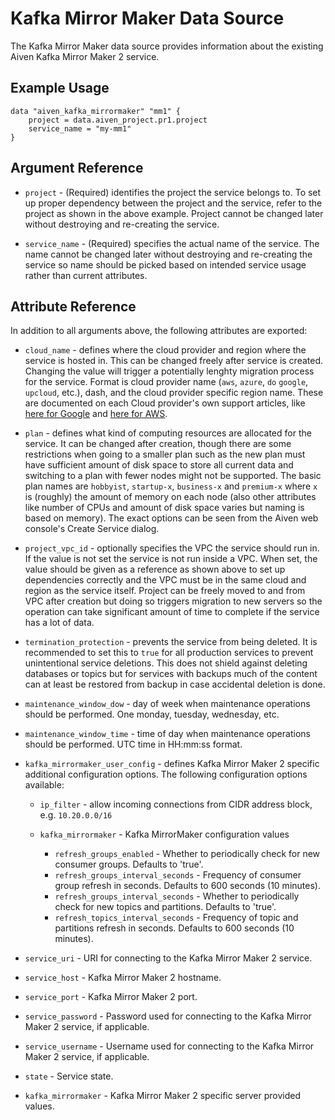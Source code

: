 # Kafka Mirror Maker Data Source

The Kafka Mirror Maker data source provides information about the existing Aiven Kafka Mirror Maker 2 service.

## Example Usage

```hcl
data "aiven_kafka_mirrormaker" "mm1" {
    project = data.aiven_project.pr1.project
    service_name = "my-mm1"
}
```

## Argument Reference

* `project` - (Required) identifies the project the service belongs to. To set up proper dependency
between the project and the service, refer to the project as shown in the above example.
Project cannot be changed later without destroying and re-creating the service.

* `service_name` - (Required) specifies the actual name of the service. The name cannot be changed
later without destroying and re-creating the service so name should be picked based on
intended service usage rather than current attributes.

## Attribute Reference

In addition to all arguments above, the following attributes are exported:

* `cloud_name` - defines where the cloud provider and region where the service is hosted
in. This can be changed freely after service is created. Changing the value will trigger
a potentially lenghty migration process for the service. Format is cloud provider name
(`aws`, `azure`, `do` `google`, `upcloud`, etc.), dash, and the cloud provider
specific region name. These are documented on each Cloud provider's own support articles,
like [here for Google](https://cloud.google.com/compute/docs/regions-zones/) and
[here for AWS](https://docs.aws.amazon.com/AmazonRDS/latest/UserGuide/Concepts.RegionsAndAvailabilityZones.html).

* `plan` - defines what kind of computing resources are allocated for the service. It can
be changed after creation, though there are some restrictions when going to a smaller
plan such as the new plan must have sufficient amount of disk space to store all current
data and switching to a plan with fewer nodes might not be supported. The basic plan
names are `hobbyist`, `startup-x`, `business-x` and `premium-x` where `x` is
(roughly) the amount of memory on each node (also other attributes like number of CPUs
and amount of disk space varies but naming is based on memory). The exact options can be
seen from the Aiven web console's Create Service dialog.

* `project_vpc_id` - optionally specifies the VPC the service should run in. If the value
is not set the service is not run inside a VPC. When set, the value should be given as a
reference as shown above to set up dependencies correctly and the VPC must be in the same
cloud and region as the service itself. Project can be freely moved to and from VPC after
creation but doing so triggers migration to new servers so the operation can take
significant amount of time to complete if the service has a lot of data.

* `termination_protection` - prevents the service from being deleted. It is recommended to
set this to `true` for all production services to prevent unintentional service
deletions. This does not shield against deleting databases or topics but for services
with backups much of the content can at least be restored from backup in case accidental
deletion is done.

* `maintenance_window_dow` - day of week when maintenance operations should be performed. 
One monday, tuesday, wednesday, etc.

* `maintenance_window_time` - time of day when maintenance operations should be performed. 
UTC time in HH:mm:ss format.

* `kafka_mirrormaker_user_config` - defines Kafka Mirror Maker 2 specific additional configuration options. 
The following configuration options available:
    * `ip_filter` - allow incoming connections from CIDR address block, e.g. `10.20.0.0/16`
    
    * `kafka_mirrormaker` - Kafka MirrorMaker configuration values
        * `refresh_groups_enabled` - Whether to periodically check for new consumer groups. 
        Defaults to 'true'.
        * `refresh_groups_interval_seconds` - Frequency of consumer group refresh in seconds. 
        Defaults to 600 seconds (10 minutes).
        * `refresh_groups_interval_seconds` - Whether to periodically check for new topics and 
        partitions. Defaults to 'true'.
        * `refresh_topics_interval_seconds` - Frequency of topic and partitions refresh in 
        seconds. Defaults to 600 seconds (10 minutes).

* `service_uri` - URI for connecting to the Kafka Mirror Maker 2 service.

* `service_host` - Kafka Mirror Maker 2 hostname.

* `service_port` - Kafka Mirror Maker 2 port.

* `service_password` - Password used for connecting to the Kafka Mirror Maker 2 service, if applicable.

* `service_username` - Username used for connecting to the Kafka Mirror Maker 2 service, if applicable.

* `state` - Service state.

* `kafka_mirrormaker` - Kafka Mirror Maker 2 specific server provided values.